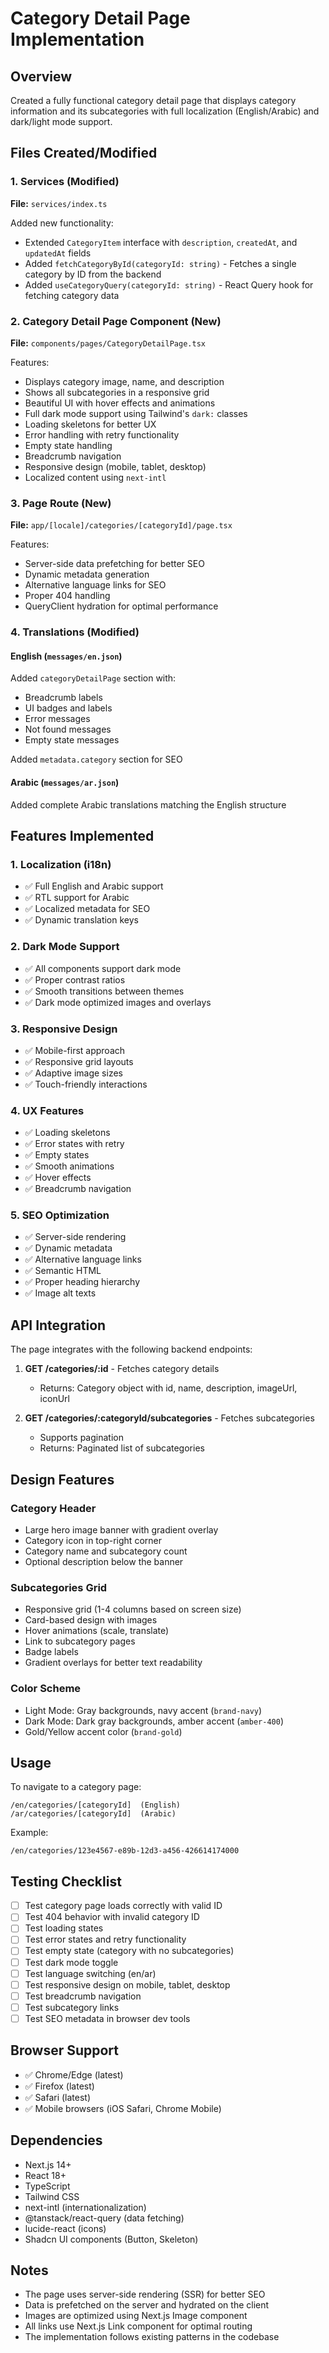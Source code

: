 # Category Detail Page Implementation

## Overview
Created a fully functional category detail page that displays category information and its subcategories with full localization (English/Arabic) and dark/light mode support.

## Files Created/Modified

### 1. Services (Modified)
**File:** `services/index.ts`

Added new functionality:
- Extended `CategoryItem` interface with `description`, `createdAt`, and `updatedAt` fields
- Added `fetchCategoryById(categoryId: string)` - Fetches a single category by ID from the backend
- Added `useCategoryQuery(categoryId: string)` - React Query hook for fetching category data

### 2. Category Detail Page Component (New)
**File:** `components/pages/CategoryDetailPage.tsx`

Features:
- Displays category image, name, and description
- Shows all subcategories in a responsive grid
- Beautiful UI with hover effects and animations
- Full dark mode support using Tailwind's `dark:` classes
- Loading skeletons for better UX
- Error handling with retry functionality
- Empty state handling
- Breadcrumb navigation
- Responsive design (mobile, tablet, desktop)
- Localized content using `next-intl`

### 3. Page Route (New)
**File:** `app/[locale]/categories/[categoryId]/page.tsx`

Features:
- Server-side data prefetching for better SEO
- Dynamic metadata generation
- Alternative language links for SEO
- Proper 404 handling
- QueryClient hydration for optimal performance

### 4. Translations (Modified)

#### English (`messages/en.json`)
Added `categoryDetailPage` section with:
- Breadcrumb labels
- UI badges and labels
- Error messages
- Not found messages
- Empty state messages

Added `metadata.category` section for SEO

#### Arabic (`messages/ar.json`)
Added complete Arabic translations matching the English structure

## Features Implemented

### 1. **Localization (i18n)**
- ✅ Full English and Arabic support
- ✅ RTL support for Arabic
- ✅ Localized metadata for SEO
- ✅ Dynamic translation keys

### 2. **Dark Mode Support**
- ✅ All components support dark mode
- ✅ Proper contrast ratios
- ✅ Smooth transitions between themes
- ✅ Dark mode optimized images and overlays

### 3. **Responsive Design**
- ✅ Mobile-first approach
- ✅ Responsive grid layouts
- ✅ Adaptive image sizes
- ✅ Touch-friendly interactions

### 4. **UX Features**
- ✅ Loading skeletons
- ✅ Error states with retry
- ✅ Empty states
- ✅ Smooth animations
- ✅ Hover effects
- ✅ Breadcrumb navigation

### 5. **SEO Optimization**
- ✅ Server-side rendering
- ✅ Dynamic metadata
- ✅ Alternative language links
- ✅ Semantic HTML
- ✅ Proper heading hierarchy
- ✅ Image alt texts

## API Integration

The page integrates with the following backend endpoints:

1. **GET /categories/:id** - Fetches category details
   - Returns: Category object with id, name, description, imageUrl, iconUrl

2. **GET /categories/:categoryId/subcategories** - Fetches subcategories
   - Supports pagination
   - Returns: Paginated list of subcategories

## Design Features

### Category Header
- Large hero image banner with gradient overlay
- Category icon in top-right corner
- Category name and subcategory count
- Optional description below the banner

### Subcategories Grid
- Responsive grid (1-4 columns based on screen size)
- Card-based design with images
- Hover animations (scale, translate)
- Link to subcategory pages
- Badge labels
- Gradient overlays for better text readability

### Color Scheme
- Light Mode: Gray backgrounds, navy accent (`brand-navy`)
- Dark Mode: Dark gray backgrounds, amber accent (`amber-400`)
- Gold/Yellow accent color (`brand-gold`)

## Usage

To navigate to a category page:
```
/en/categories/[categoryId]  (English)
/ar/categories/[categoryId]  (Arabic)
```

Example:
```
/en/categories/123e4567-e89b-12d3-a456-426614174000
```

## Testing Checklist

- [ ] Test category page loads correctly with valid ID
- [ ] Test 404 behavior with invalid category ID
- [ ] Test loading states
- [ ] Test error states and retry functionality
- [ ] Test empty state (category with no subcategories)
- [ ] Test dark mode toggle
- [ ] Test language switching (en/ar)
- [ ] Test responsive design on mobile, tablet, desktop
- [ ] Test breadcrumb navigation
- [ ] Test subcategory links
- [ ] Test SEO metadata in browser dev tools

## Browser Support

- ✅ Chrome/Edge (latest)
- ✅ Firefox (latest)
- ✅ Safari (latest)
- ✅ Mobile browsers (iOS Safari, Chrome Mobile)

## Dependencies

- Next.js 14+
- React 18+
- TypeScript
- Tailwind CSS
- next-intl (internationalization)
- @tanstack/react-query (data fetching)
- lucide-react (icons)
- Shadcn UI components (Button, Skeleton)

## Notes

- The page uses server-side rendering (SSR) for better SEO
- Data is prefetched on the server and hydrated on the client
- Images are optimized using Next.js Image component
- All links use Next.js Link component for optimal routing
- The implementation follows existing patterns in the codebase

